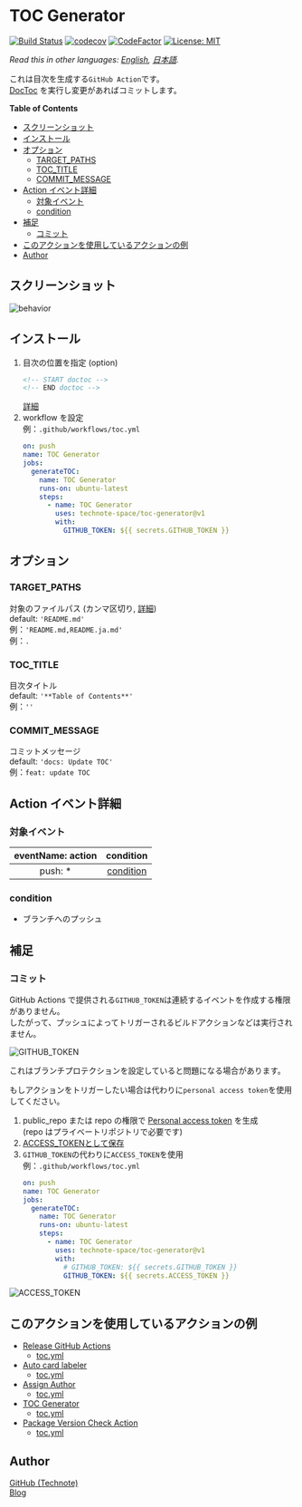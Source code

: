# TOC Generator

[![Build Status](https://github.com/technote-space/toc-generator/workflows/Build/badge.svg)](https://github.com/technote-space/toc-generator/actions)
[![codecov](https://codecov.io/gh/technote-space/toc-generator/branch/master/graph/badge.svg)](https://codecov.io/gh/technote-space/toc-generator)
[![CodeFactor](https://www.codefactor.io/repository/github/technote-space/toc-generator/badge)](https://www.codefactor.io/repository/github/technote-space/toc-generator)
[![License: MIT](https://img.shields.io/badge/License-MIT-blue.svg)](https://github.com/technote-space/toc-generator/blob/master/LICENSE)

*Read this in other languages: [English](README.md), [日本語](README.ja.md).*

これは目次を生成する`GitHub Action`です。  
[DocToc](https://github.com/thlorenz/doctoc) を実行し変更があればコミットします。  

<!-- START doctoc generated TOC please keep comment here to allow auto update -->
<!-- DON'T EDIT THIS SECTION, INSTEAD RE-RUN doctoc TO UPDATE -->
**Table of Contents**

- [スクリーンショット](#%E3%82%B9%E3%82%AF%E3%83%AA%E3%83%BC%E3%83%B3%E3%82%B7%E3%83%A7%E3%83%83%E3%83%88)
- [インストール](#%E3%82%A4%E3%83%B3%E3%82%B9%E3%83%88%E3%83%BC%E3%83%AB)
- [オプション](#%E3%82%AA%E3%83%97%E3%82%B7%E3%83%A7%E3%83%B3)
  - [TARGET_PATHS](#target_paths)
  - [TOC_TITLE](#toc_title)
  - [COMMIT_MESSAGE](#commit_message)
- [Action イベント詳細](#action-%E3%82%A4%E3%83%99%E3%83%B3%E3%83%88%E8%A9%B3%E7%B4%B0)
  - [対象イベント](#%E5%AF%BE%E8%B1%A1%E3%82%A4%E3%83%99%E3%83%B3%E3%83%88)
  - [condition](#condition)
- [補足](#%E8%A3%9C%E8%B6%B3)
  - [コミット](#%E3%82%B3%E3%83%9F%E3%83%83%E3%83%88)
- [このアクションを使用しているアクションの例](#%E3%81%93%E3%81%AE%E3%82%A2%E3%82%AF%E3%82%B7%E3%83%A7%E3%83%B3%E3%82%92%E4%BD%BF%E7%94%A8%E3%81%97%E3%81%A6%E3%81%84%E3%82%8B%E3%82%A2%E3%82%AF%E3%82%B7%E3%83%A7%E3%83%B3%E3%81%AE%E4%BE%8B)
- [Author](#author)

<!-- END doctoc generated TOC please keep comment here to allow auto update -->

## スクリーンショット
![behavior](https://raw.githubusercontent.com/technote-space/toc-generator/images/screenshot.gif)

## インストール
1. 目次の位置を指定 (option)  
   ```markdown
   <!-- START doctoc -->
   <!-- END doctoc -->
   ```
   [詳細](https://github.com/thlorenz/doctoc#specifying-location-of-toc)  
1. workflow を設定  
   例：`.github/workflows/toc.yml`
   ```yaml
   on: push
   name: TOC Generator
   jobs:
     generateTOC:
       name: TOC Generator
       runs-on: ubuntu-latest
       steps:
         - name: TOC Generator
           uses: technote-space/toc-generator@v1
           with:
             GITHUB_TOKEN: ${{ secrets.GITHUB_TOKEN }}
   ```

## オプション
### TARGET_PATHS
対象のファイルパス (カンマ区切り, [詳細](https://github.com/thlorenz/doctoc#adding-toc-to-individual-files))  
default: `'README.md'`  
例：`'README.md,README.ja.md'`  
例：`.`
### TOC_TITLE
目次タイトル  
default: `'**Table of Contents**'`  
例：`''`
### COMMIT_MESSAGE
コミットメッセージ    
default: `'docs: Update TOC'`  
例：`feat: update TOC`

## Action イベント詳細
### 対象イベント
| eventName: action | condition |
|:---:|:---:|
|push: *|[condition](#condition)|
### condition
- ブランチへのプッシュ

## 補足
### コミット
GitHub Actions で提供される`GITHUB_TOKEN`は連続するイベントを作成する権限がありません。  
したがって、プッシュによってトリガーされるビルドアクションなどは実行されません。  

![GITHUB_TOKEN](https://raw.githubusercontent.com/technote-space/toc-generator/images/no_access_token.png)

これはブランチプロテクションを設定していると問題になる場合があります。  

もしアクションをトリガーしたい場合は代わりに`personal access token`を使用してください。  
1. public_repo または repo の権限で [Personal access token](https://help.github.com/en/articles/creating-a-personal-access-token-for-the-command-line) を生成  
(repo はプライベートリポジトリで必要です)  
1. [ACCESS_TOKENとして保存](https://help.github.com/en/articles/virtual-environments-for-github-actions#creating-and-using-secrets-encrypted-variables)
1. `GITHUB_TOKEN`の代わりに`ACCESS_TOKEN`を使用  
   例：`.github/workflows/toc.yml`
   ```yaml
   on: push
   name: TOC Generator
   jobs:
     generateTOC:
       name: TOC Generator
       runs-on: ubuntu-latest
       steps:
         - name: TOC Generator
           uses: technote-space/toc-generator@v1
           with:
             # GITHUB_TOKEN: ${{ secrets.GITHUB_TOKEN }}
             GITHUB_TOKEN: ${{ secrets.ACCESS_TOKEN }}
   ```

![ACCESS_TOKEN](https://raw.githubusercontent.com/technote-space/toc-generator/images/with_access_token.png)

## このアクションを使用しているアクションの例
- [Release GitHub Actions](https://github.com/technote-space/release-github-actions)
  - [toc.yml](https://github.com/technote-space/release-github-actions/blob/master/.github/workflows/toc.yml)
- [Auto card labeler](https://github.com/technote-space/auto-card-labeler)
  - [toc.yml](https://github.com/technote-space/auto-card-labeler/blob/master/.github/workflows/toc.yml)
- [Assign Author](https://github.com/technote-space/assign-author)
  - [toc.yml](https://github.com/technote-space/assign-author/blob/master/.github/workflows/toc.yml)
- [TOC Generator](https://github.com/technote-space/toc-generator)
  - [toc.yml](https://github.com/technote-space/toc-generator/blob/master/.github/workflows/toc.yml)
- [Package Version Check Action](https://github.com/technote-space/package-version-check-action)
  - [toc.yml](https://github.com/technote-space/package-version-check-action/blob/master/.github/workflows/toc.yml)

## Author
[GitHub (Technote)](https://github.com/technote-space)  
[Blog](https://technote.space)
